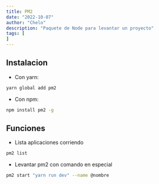 ```yaml
---
title: PM2
date: "2022-10-07"
author: "Chelo"
description: "Paquete de Node para levantar un proyecto"
tags: [
]
---
```


## Instalacion
- Con yarn:
```bash
yarn global add pm2
```

- Con npm:
```bash
npm install pm2 -g
```

## Funciones
- Lista aplicaciones corriendo
```bash
pm2 list
```

- Levantar pm2 con comando en especial
```bash
pm2 start "yarn run dev" --name @nombre
```